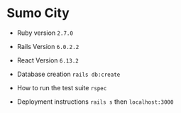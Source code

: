 # Sumo City

 * Ruby version
 `2.7.0`

 * Rails Version
 `6.0.2.2`

 * React Version
 `6.13.2`

* Database creation
`rails db:create`

* How to run the test suite
`rspec`

* Deployment instructions
`rails s` then `localhost:3000`